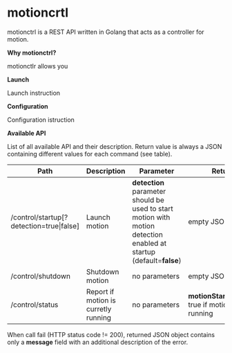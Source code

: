 # motioncrtl

motionctrl is a REST API written in Golang that acts as a controller for motion.

__Why motionctrl?__

motionctlr allows you

__Launch__

Launch instruction

__Configuration__

Configuration istruction

__Available API__


List of all available API and their description. Return value is always a JSON containing different values for each command (see table).


| Path | Description | Parameter | Return |
| ------------- | ------------- | ------------- | ------------- |
| /control/startup[?detection=true\|false] | Launch motion | **detection** parameter should be used to start motion with motion detection enabled at startup (default=__false__) | empty JSON object |
| /control/shutdown | Shutdown motion | no parameters | empty JSON object |
| /control/status | Report if motion is curretly running | no parameters  | **motionStarted**(bool): true if motion is running |

When call fail (HTTP status code != 200), returned JSON object contains only a **message** field with an additional description of the error.
